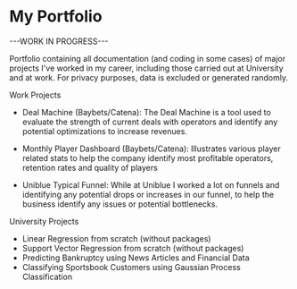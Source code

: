 # My Portfolio

---WORK IN PROGRESS---

Portfolio containing all documentation (and coding in some cases) of major projects I've worked in my career, including those carried out at University and at work.
For privacy purposes, data is excluded or generated randomly.

Work Projects
- Deal Machine (Baybets/Catena):
The Deal Machine is a tool used to evaluate the strength of current deals with operators and identify any potential optimizations to increase revenues.

- Monthly Player Dashboard (Baybets/Catena):
Illustrates various player related stats to help the company identify most profitable operators, retention rates and quality of players

- Uniblue Typical Funnel:
While at Uniblue I worked a lot on funnels and identifying any potential drops or increases in our funnel, to help the business identify any issues or potential bottlenecks.

University Projects
- Linear Regression from scratch (without packages)
- Support Vector Regression from scratch (without packages)
- Predicting Bankruptcy using News Articles and Financial Data
- Classifying Sportsbook Customers using Gaussian Process Classification
